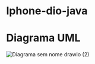 # Iphone-dio-java
# Diagrama UML
![Diagrama sem nome drawio (2)](https://github.com/KelvemLoubach/Iphone-dio-java/assets/120065894/67f9cd90-ca26-4857-8ff7-ed250995ff13)

